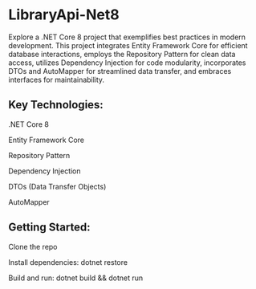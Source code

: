 # LibraryApi-Net8


Explore a .NET Core 8 project that exemplifies best practices in modern development. This project integrates Entity Framework Core for efficient database interactions, employs the Repository Pattern for clean data access, utilizes Dependency Injection for code modularity, incorporates DTOs and AutoMapper for streamlined data transfer, and embraces interfaces for maintainability.

## __Key Technologies:__

.NET Core 8

Entity Framework Core

Repository Pattern

Dependency Injection

DTOs (Data Transfer Objects)

AutoMapper

## __Getting Started:__

Clone the repo

Install dependencies: dotnet restore

Build and run: dotnet build && dotnet run
